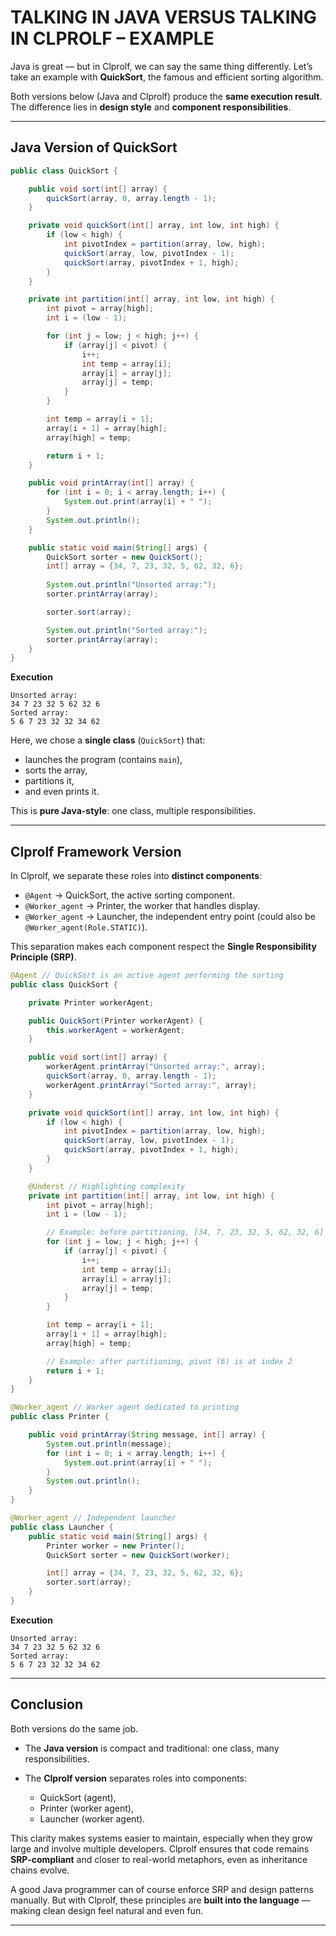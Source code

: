 # TALKING IN JAVA VERSUS TALKING IN CLPROLF – EXAMPLE

Java is great — but in Clprolf, we can say the same thing differently.
Let’s take an example with **QuickSort**, the famous and efficient sorting algorithm.

Both versions below (Java and Clprolf) produce the **same execution result**.
The difference lies in **design style** and **component responsibilities**.

---

## Java Version of QuickSort

```java
public class QuickSort {

    public void sort(int[] array) {
        quickSort(array, 0, array.length - 1);
    }

    private void quickSort(int[] array, int low, int high) {
        if (low < high) {
            int pivotIndex = partition(array, low, high);
            quickSort(array, low, pivotIndex - 1);
            quickSort(array, pivotIndex + 1, high);
        }
    }

    private int partition(int[] array, int low, int high) {
        int pivot = array[high];
        int i = (low - 1);

        for (int j = low; j < high; j++) {
            if (array[j] < pivot) {
                i++;
                int temp = array[i];
                array[i] = array[j];
                array[j] = temp;
            }
        }

        int temp = array[i + 1];
        array[i + 1] = array[high];
        array[high] = temp;

        return i + 1;
    }

    public void printArray(int[] array) {
        for (int i = 0; i < array.length; i++) {
            System.out.print(array[i] + " ");
        }
        System.out.println();
    }

    public static void main(String[] args) {
        QuickSort sorter = new QuickSort();
        int[] array = {34, 7, 23, 32, 5, 62, 32, 6};
        
        System.out.println("Unsorted array:");
        sorter.printArray(array);

        sorter.sort(array);

        System.out.println("Sorted array:");
        sorter.printArray(array);
    }
}
```

**Execution**

```
Unsorted array:
34 7 23 32 5 62 32 6 
Sorted array:
5 6 7 23 32 32 34 62
```

Here, we chose a **single class** (`QuickSort`) that:

* launches the program (contains `main`),
* sorts the array,
* partitions it,
* and even prints it.

This is **pure Java-style**: one class, multiple responsibilities.

---

## Clprolf Framework Version

In Clprolf, we separate these roles into **distinct components**:

* `@Agent` → QuickSort, the active sorting component.
* `@Worker_agent` → Printer, the worker that handles display.
* `@Worker_agent` → Launcher, the independent entry point (could also be `@Worker_agent(Role.STATIC)`).

This separation makes each component respect the **Single Responsibility Principle (SRP)**.

```java
@Agent // QuickSort is an active agent performing the sorting
public class QuickSort {

    private Printer workerAgent;

    public QuickSort(Printer workerAgent) {
        this.workerAgent = workerAgent;
    }

    public void sort(int[] array) {
        workerAgent.printArray("Unsorted array:", array);
        quickSort(array, 0, array.length - 1);
        workerAgent.printArray("Sorted array:", array);
    }

    private void quickSort(int[] array, int low, int high) {
        if (low < high) {
            int pivotIndex = partition(array, low, high);
            quickSort(array, low, pivotIndex - 1);
            quickSort(array, pivotIndex + 1, high);
        }
    }

    @Underst // Highlighting complexity
    private int partition(int[] array, int low, int high) {
        int pivot = array[high];
        int i = (low - 1);

        // Example: before partitioning, [34, 7, 23, 32, 5, 62, 32, 6] (pivot = 6)
        for (int j = low; j < high; j++) {
            if (array[j] < pivot) {
                i++;
                int temp = array[i];
                array[i] = array[j];
                array[j] = temp;
            }
        }

        int temp = array[i + 1];
        array[i + 1] = array[high];
        array[high] = temp;

        // Example: after partitioning, pivot (6) is at index 2
        return i + 1;
    }
}

@Worker_agent // Worker agent dedicated to printing
public class Printer {

    public void printArray(String message, int[] array) {
        System.out.println(message);
        for (int i = 0; i < array.length; i++) {
            System.out.print(array[i] + " ");
        }
        System.out.println();
    }
}

@Worker_agent // Independent launcher
public class Launcher {
    public static void main(String[] args) {
        Printer worker = new Printer();
        QuickSort sorter = new QuickSort(worker);

        int[] array = {34, 7, 23, 32, 5, 62, 32, 6};
        sorter.sort(array);
    }
}
```

**Execution**

```
Unsorted array:
34 7 23 32 5 62 32 6 
Sorted array:
5 6 7 23 32 32 34 62
```

---

## Conclusion

Both versions do the same job.

* The **Java version** is compact and traditional: one class, many responsibilities.
* The **Clprolf version** separates roles into components:

  * QuickSort (agent),
  * Printer (worker agent),
  * Launcher (worker agent).

This clarity makes systems easier to maintain, especially when they grow large and involve multiple developers.
Clprolf ensures that code remains **SRP-compliant** and closer to real-world metaphors, even as inheritance chains evolve.

A good Java programmer can of course enforce SRP and design patterns manually.
But with Clprolf, these principles are **built into the language** — making clean design feel natural and even fun.

---
